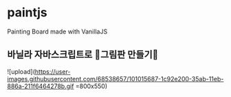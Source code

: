 # paintjs
Painting Board made with VanillaJS

바닐라 자바스크립트로 🎨그림판 만들기🎨
---


![upload](https://user-images.githubusercontent.com/68538657/101015687-1c92e200-35ab-11eb-886a-211f6464278b.gif =800x550)
